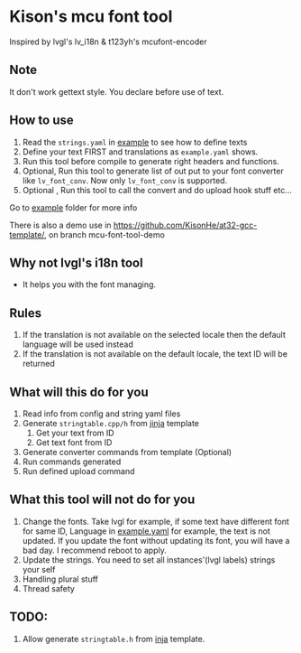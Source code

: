 # Kison's mcu font tool
Inspired by lvgl's lv_i18n & t123yh's mcufont-encoder

## Note
It don't work gettext style. You declare before use of text.

## How to use
1. Read the `strings.yaml` in [example](./example) to see how to define texts
2. Define your text FIRST and translations as `example.yaml` shows.
3. Run this tool before compile to generate right headers and functions.
4. Optional, Run this tool to generate list of out put to your font converter like `lv_font_conv`. Now only `lv_font_conv` is supported.
5. Optional , Run this tool to call the convert and do upload hook stuff etc...

Go to [example](./example) folder for more info

There is also a demo use in https://github.com/KisonHe/at32-gcc-template/, on branch mcu-font-tool-demo

## Why not lvgl's i18n tool
- It helps you with the font managing.

## Rules
1. If the translation is not available on the selected locale then the default language will be used instead
2. If the translation is not available on the default locale, the text ID will be returned

## What will this do for you 
1. Read info from config and string yaml files
2. Generate `stringtable.cpp/h` from [jinja](https://jinja.palletsprojects.com) template
   1. Get your text from ID
   2. Get text font from ID
3. Generate converter commands from template (Optional)
4. Run commands generated
5. Run defined upload command


## What this tool will not do for you 
1. Change the fonts. Take lvgl for example, if some text have different font for same ID, Language in [example.yaml](./example/example.yaml) for example, the text is not updated. If you update the font without updating its font, you will have a bad day. I recommend reboot to apply.
2. Update the strings. You need to set all instances'(lvgl labels) strings your self
3. Handling plural stuff
4. Thread safety

## TODO:
1. Allow generate `stringtable.h` from [inja](https://github.com/pantor/inja) template.
